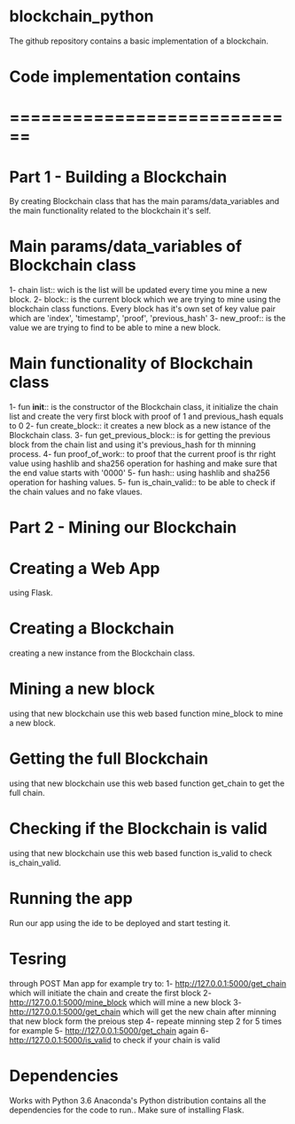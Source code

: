 # blockchain_python
The github repository contains a basic implementation of a blockchain.

# Code implementation contains
# ============================
# Part 1 - Building a Blockchain
By creating Blockchain class that has the main params/data_variables and the main functionality related to the blockchain it's self.

# Main params/data_variables of Blockchain class
1- chain list:: wich is the list will be updated every time you mine a new block.
2- block:: is the current block which we are trying to mine using the blockchain class functions. Every block has it's own set of key value pair which are 'index', 'timestamp', 'proof', 'previous_hash'
3- new_proof:: is the value we are trying to find to be able to mine a new block.

# Main functionality of Blockchain class
1- fun __init__:: is the constructor of the Blockchain class, it initialize the chain list and create the very first block with proof of 1 and previous_hash equals to 0
2- fun create_block:: it creates a new block as a new istance of the Blockchain class.
3- fun get_previous_block:: is for getting the previous block from the chain list and using it's previous_hash for th minning process.
4- fun proof_of_work:: to proof that the current proof is thr right value using hashlib and sha256 operation for hashing and make sure that the end value starts with '0000'
5- fun hash:: using hashlib and sha256 operation for hashing values.
5- fun is_chain_valid:: to be able to check if the chain values and no fake vlaues.

# Part 2 - Mining our Blockchain

# Creating a Web App
using Flask.

# Creating a Blockchain
creating a new instance from the Blockchain class.

# Mining a new block
using that new blockchain use this web based function mine_block to mine a new block.
# Getting the full Blockchain
using that new blockchain use this web based function get_chain to get the full chain.
# Checking if the Blockchain is valid
using that new blockchain use this web based function is_valid to check is_chain_valid.
# Running the app
Run our app using the ide to be deployed and start testing it.

# Tesring
through POST Man app for example try to:
1- http://127.0.0.1:5000/get_chain
which will initiate the chain and create the first block
2- http://127.0.0.1:5000/mine_block
which will mine a new block
3- http://127.0.0.1:5000/get_chain
which will get the new chain after minning that new block form the preious step
4- repeate minning step 2 for 5 times for example
5- http://127.0.0.1:5000/get_chain again
6- http://127.0.0.1:5000/is_valid
to check if your chain is valid

# Dependencies
Works with Python 3.6
Anaconda's Python distribution contains all the dependencies for the code to run..
Make sure of installing Flask.
